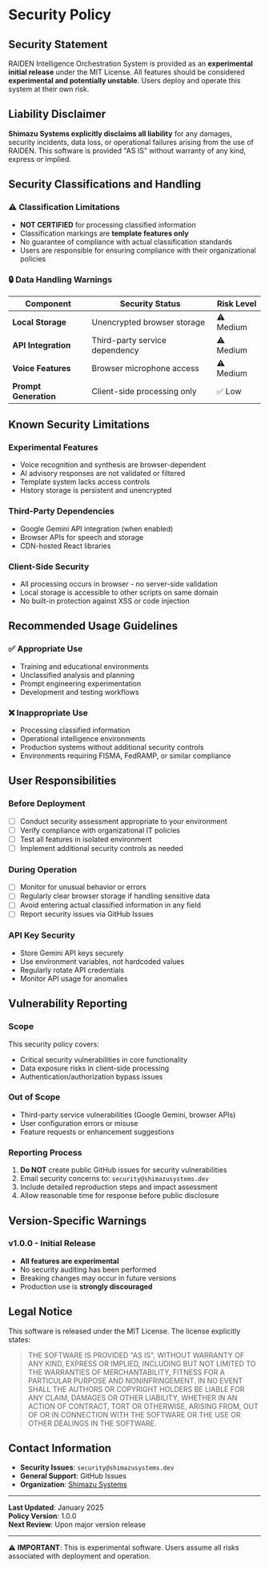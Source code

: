 # Security Policy

## Security Statement

RAIDEN Intelligence Orchestration System is provided as an **experimental initial release** under the MIT License. All features should be considered **experimental and potentially unstable**. Users deploy and operate this system at their own risk.

## Liability Disclaimer

**Shimazu Systems explicitly disclaims all liability** for any damages, security incidents, data loss, or operational failures arising from the use of RAIDEN. This software is provided "AS IS" without warranty of any kind, express or implied.

## Security Classifications and Handling

### ⚠️ Classification Limitations
- **NOT CERTIFIED** for processing classified information
- Classification markings are **template features only**
- No guarantee of compliance with actual classification standards
- Users are responsible for ensuring compliance with their organizational policies

### 🔒 Data Handling Warnings

| Component | Security Status | Risk Level |
|-----------|----------------|------------|
| **Local Storage** | Unencrypted browser storage | ⚠️ Medium |
| **API Integration** | Third-party service dependency | ⚠️ Medium |
| **Voice Features** | Browser microphone access | ⚠️ Medium |
| **Prompt Generation** | Client-side processing only | ✅ Low |

## Known Security Limitations

### **Experimental Features**
- Voice recognition and synthesis are browser-dependent
- AI advisory responses are not validated or filtered
- Template system lacks access controls
- History storage is persistent and unencrypted

### **Third-Party Dependencies**
- Google Gemini API integration (when enabled)
- Browser APIs for speech and storage
- CDN-hosted React libraries

### **Client-Side Security**
- All processing occurs in browser - no server-side validation
- Local storage is accessible to other scripts on same domain
- No built-in protection against XSS or code injection

## Recommended Usage Guidelines

### ✅ **Appropriate Use**
- Training and educational environments
- Unclassified analysis and planning
- Prompt engineering experimentation
- Development and testing workflows

### ❌ **Inappropriate Use**
- Processing classified information
- Operational intelligence environments
- Production systems without additional security controls
- Environments requiring FISMA, FedRAMP, or similar compliance

## User Responsibilities

### **Before Deployment**
- [ ] Conduct security assessment appropriate to your environment
- [ ] Verify compliance with organizational IT policies
- [ ] Test all features in isolated environment
- [ ] Implement additional security controls as needed

### **During Operation**
- [ ] Monitor for unusual behavior or errors
- [ ] Regularly clear browser storage if handling sensitive data
- [ ] Avoid entering actual classified information in any field
- [ ] Report security issues via GitHub Issues

### **API Key Security**
- Store Gemini API keys securely
- Use environment variables, not hardcoded values
- Regularly rotate API credentials
- Monitor API usage for anomalies

## Vulnerability Reporting

### **Scope**
This security policy covers:
- Critical security vulnerabilities in core functionality
- Data exposure risks in client-side processing
- Authentication/authorization bypass issues

### **Out of Scope**
- Third-party service vulnerabilities (Google Gemini, browser APIs)
- User configuration errors or misuse
- Feature requests or enhancement suggestions

### **Reporting Process**
1. **Do NOT** create public GitHub issues for security vulnerabilities
2. Email security concerns to: `security@shimazusystems.dev`
3. Include detailed reproduction steps and impact assessment
4. Allow reasonable time for response before public disclosure

## Version-Specific Warnings

### **v1.0.0 - Initial Release**
- **All features are experimental**
- No security auditing has been performed
- Breaking changes may occur in future versions
- Production use is **strongly discouraged**

## Legal Notice

This software is released under the MIT License. The license explicitly states:

> THE SOFTWARE IS PROVIDED "AS IS", WITHOUT WARRANTY OF ANY KIND, EXPRESS OR IMPLIED, INCLUDING BUT NOT LIMITED TO THE WARRANTIES OF MERCHANTABILITY, FITNESS FOR A PARTICULAR PURPOSE AND NONINFRINGEMENT. IN NO EVENT SHALL THE AUTHORS OR COPYRIGHT HOLDERS BE LIABLE FOR ANY CLAIM, DAMAGES OR OTHER LIABILITY, WHETHER IN AN ACTION OF CONTRACT, TORT OR OTHERWISE, ARISING FROM, OUT OF OR IN CONNECTION WITH THE SOFTWARE OR THE USE OR OTHER DEALINGS IN THE SOFTWARE.

## Contact Information

- **Security Issues**: `security@shimazusystems.dev`
- **General Support**: GitHub Issues
- **Organization**: [Shimazu Systems](https://github.com/ShimazuSystems)

---

**Last Updated**: January 2025  
**Policy Version**: 1.0.0  
**Next Review**: Upon major version release

---

⚠️ **IMPORTANT**: This is experimental software. Users assume all risks associated with deployment and operation.
